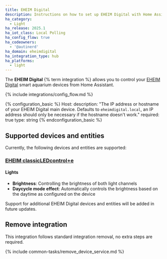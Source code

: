 ```yaml
---
title: EHEIM Digital
description: Instructions on how to set up EHEIM Digital with Home Assistant.
ha_category:
  - Light
ha_release: 2025.1
ha_iot_class: Local Polling
ha_config_flow: true
ha_codeowners:
  - '@autinerd'
ha_domain: eheimdigital
ha_integration_type: hub
ha_platforms:
  - light
---
```


The **EHEIM Digital** {% term integration %} allows you to control your [EHEIM Digital](https://eheim.com/en_GB/aquatics/eheim-digital/) smart aquarium devices from Home Assistant.

{% include integrations/config_flow.md %}

{% configuration_basic %}
Host:
    description: "The IP address or hostname of your EHEIM Digital main device. Defaults to `eheimdigital.local`, an IP address should only be necessary if the hostname doesn't work."
    required: true
    type: string
{% endconfiguration_basic %}

## Supported devices and entities

Currently, the following devices and entities are supported:

### [EHEIM classicLEDcontrol+e](https://eheim.com/en_GB/aquatics/technology/lighting-control/classicledcontrol-e/classicledcontrol-e)

#### Lights

- **Brightness**: Controlling the brightness of both light channels
- **Daycycle mode effect**: Automatically controls the brightness based on the daytime as configured on the device

Support for additional EHEIM Digital devices and entities will be added in future updates.

## Remove integration

This integration follows standard integration removal, no extra steps are required.

{% include common-tasks/remove_device_service.md %}
